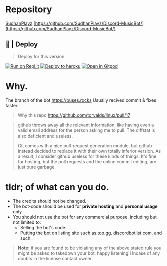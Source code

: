 # Repository
[SudhanPlayz](https://github.com/SudhanPlayz/) [https://github.com/SudhanPlayz/Discord-MusicBot/](https://github.com/SudhanPlayz/Discord-MusicBot/)


## 🚀 | Deploy

> Deploy for this version

[![Run on Repl.it](https://repl.it/badge/github/modelbuses/DiscordMusic)](https://repl.it/github/DarrenOfficial/DiscordMusic)
[![Deploy to heroku](https://www.herokucdn.com/deploy/button.svg)](https://heroku.com/deploy?template=https://github.com/modelbuses/DiscordMusic)
[![Open in Gitpod](https://camo.githubusercontent.com/76e60919474807718793857d8eb615e7a50b18b04050577e5a35c19421f260a3/68747470733a2f2f676974706f642e696f2f627574746f6e2f6f70656e2d696e2d676974706f642e737667)](https://gitpod.io/#https://github.com/modelbuses/DiscordMusic)


# Why.

The branch of the bot https://buses.rocks
Usually recived commit & fixes faster.

> Why this repo
> https://github.com/torvalds/linux/pull/17

> github throws away all the relevant information, like having even a
> valid email address for the person asking me to pull. The diffstat is
> also deficient and useless.
>
> Git comes with a nice pull-request generation module, but github
> instead decided to replace it with their own totally inferior version.
> As a result, I consider github useless for these kinds of things. It's
> fine for hosting, but the pull requests and the online commit
> editing, are just pure garbage.


# tldr; of what can you do.

* The credits should not be changed.
* The bot-code should be used for **private hosting** and **personal usage** only.
* You should not use the bot for any commercial purpose. including but not limited to:
  * Selling the bot's code.
  * Putting the bot on listing site such as top.gg. discordbotlist.com. and such.

> **Note:** if you are found to be violating any of the above stated rule you might be asked to takedown your bot, happy listening!! Incase of any doubts in the license contact owner.
